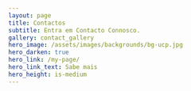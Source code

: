 ```yaml
---
layout: page
title: Contactos
subtitle: Entra em Contacto Connosco.
gallery: contact_gallery
hero_image: /assets/images/backgrounds/bg-ucp.jpg
hero_darken: true
hero_link: /my-page/
hero_link_text: Sabe mais
hero_height: is-medium
---
```

